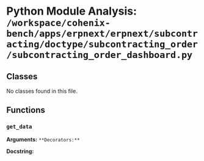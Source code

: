 # Python Module Analysis: `/workspace/cohenix-bench/apps/erpnext/erpnext/subcontracting/doctype/subcontracting_order/subcontracting_order_dashboard.py`

## Classes

No classes found in this file.


## Functions

### `get_data`
**Arguments:** ``
**Decorators:** ``

**Docstring:**
```

```

